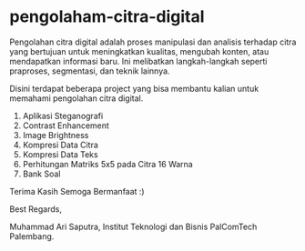 # pengolaham-citra-digital
Pengolahan citra digital adalah proses manipulasi dan analisis terhadap citra yang bertujuan untuk meningkatkan kualitas, mengubah konten, atau mendapatkan informasi baru. Ini melibatkan langkah-langkah seperti praproses, segmentasi, dan teknik lainnya.

Disini terdapat beberapa project yang bisa membantu kalian untuk memahami pengolahan citra digital.
1. Aplikasi Steganografi
2. Contrast Enhancement
3. Image Brightness
4. Kompresi Data Citra
5. Kompresi Data Teks
6. Perhitungan Matriks 5x5 pada Citra 16 Warna
7. Bank Soal

Terima Kasih Semoga Bermanfaat :)

Best Regards,

Muhammad Ari Saputra,
Institut Teknologi dan Bisnis PalComTech Palembang.
